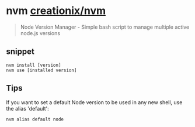 # nvm [creationix/nvm](https://github.com/creationix/nvm)
> Node Version Manager - Simple bash script to manage multiple active node.js versions

## snippet

```
nvm install [version]
nvm use [installed version]
```


## Tips
If you want to set a default Node version to be used in any new shell, use the alias 'default':

```
nvm alias default node
```

